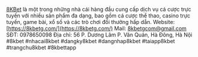 [8KBet](https://8kbetg.com/) là một trong những nhà cái hàng đầu cung cấp dịch vụ cá cược trực tuyến với nhiều sản phẩm đa dạng, bao gồm cá cược thể thao, casino trực tuyến, game bài, xổ số và các trò chơi đổi thưởng hấp dẫn.
Website: [https://8kbetg.com/](https://8kbetg.com/)
Mail: 8kbetgcom@gmail.com
SĐT: 0978650098
Địa chỉ: 56 P. Dương Lâm P. Văn Quán, Hà Đông, Hà Nội
#8kbet #nhacai8kbet #dangky8kbet #dangnhap8kbet #taiapp8kbet #trangchu8kbet #8kbettapp